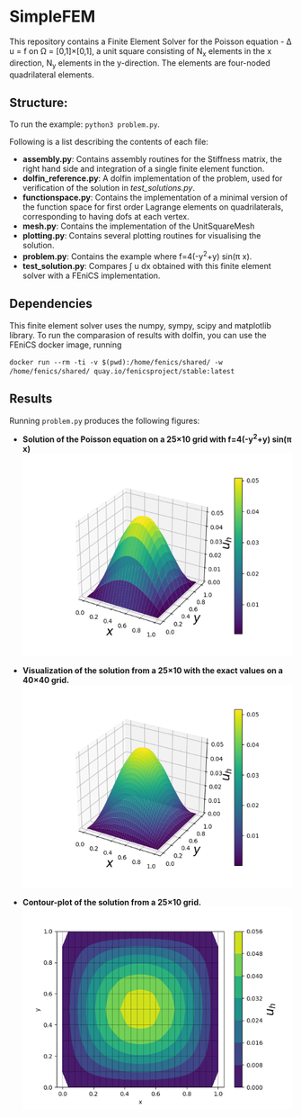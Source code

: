 # SimpleFEM
This repository contains a Finite Element Solver for the Poisson equation - &Delta; u = f on &Omega; = [0,1]&#215;[0,1],
a unit square consisting of N<sub>x</sub> elements in the x direction, N<sub>y</sub> elements in the y-direction.
The elements are four-noded quadrilateral elements.

## Structure:
To run the example: `python3 problem.py`.

Following is a list describing the contents of each file:
- **assembly.py**: Contains assembly routines for the Stiffness matrix, the right hand side and integration of a single finite 
element function.
- **dolfin_reference.py**: A dolfin implementation of the problem, used for verification of the solution in *test_solutions.py*.
- **functionspace.py**: Contains the implementation of a minimal version of the function space for
first order Lagrange elements on quadrilaterals, corresponding to having dofs at each vertex.
- **mesh.py**: Contains the implementation of the UnitSquareMesh
- **plotting.py**: Contains several plotting routines for visualising the solution.
- **problem.py**: Contains the example where f=4(-y<sup>2</sup>+y) sin(&#960; x).
- **test_solution.py**: Compares &#8747; u dx obtained with this finite element solver with a FEniCS implementation.


## Dependencies
This finite element solver uses the numpy, sympy, scipy and matplotlib library.
To run the comparasion of results with dolfin, you can use the FEniCS docker image, running
```
docker run --rm -ti -v $(pwd):/home/fenics/shared/ -w /home/fenics/shared/ quay.io/fenicsproject/stable:latest
```

## Results
Running `problem.py` produces the following figures:

- **Solution of the Poisson equation on a 25&#215;10 grid with f=4(-y<sup>2</sup>+y) sin(&#960; x)**
![Solution of the Poisson equation visualized](Figures/u_h.png)

- **Visualization of the solution from a 25&#215;10 with the exact values on a 40&#215;40 grid.**
![Custom mesh visualization](Figures/u_h_custom.png)

- **Contour-plot of the solution from a 25&#215;10 grid.**
![Custom mesh visualization](Figures/u_h_contour.png)
